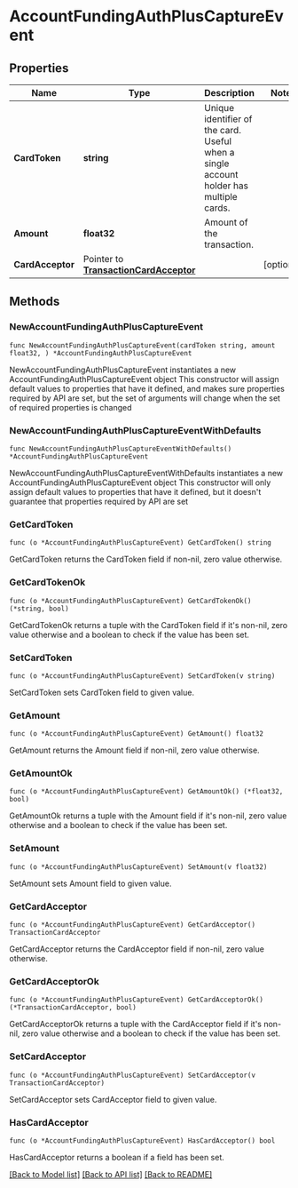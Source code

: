 # AccountFundingAuthPlusCaptureEvent

## Properties

Name | Type | Description | Notes
------------ | ------------- | ------------- | -------------
**CardToken** | **string** | Unique identifier of the card. Useful when a single account holder has multiple cards. | 
**Amount** | **float32** | Amount of the transaction. | 
**CardAcceptor** | Pointer to [**TransactionCardAcceptor**](TransactionCardAcceptor.md) |  | [optional] 

## Methods

### NewAccountFundingAuthPlusCaptureEvent

`func NewAccountFundingAuthPlusCaptureEvent(cardToken string, amount float32, ) *AccountFundingAuthPlusCaptureEvent`

NewAccountFundingAuthPlusCaptureEvent instantiates a new AccountFundingAuthPlusCaptureEvent object
This constructor will assign default values to properties that have it defined,
and makes sure properties required by API are set, but the set of arguments
will change when the set of required properties is changed

### NewAccountFundingAuthPlusCaptureEventWithDefaults

`func NewAccountFundingAuthPlusCaptureEventWithDefaults() *AccountFundingAuthPlusCaptureEvent`

NewAccountFundingAuthPlusCaptureEventWithDefaults instantiates a new AccountFundingAuthPlusCaptureEvent object
This constructor will only assign default values to properties that have it defined,
but it doesn't guarantee that properties required by API are set

### GetCardToken

`func (o *AccountFundingAuthPlusCaptureEvent) GetCardToken() string`

GetCardToken returns the CardToken field if non-nil, zero value otherwise.

### GetCardTokenOk

`func (o *AccountFundingAuthPlusCaptureEvent) GetCardTokenOk() (*string, bool)`

GetCardTokenOk returns a tuple with the CardToken field if it's non-nil, zero value otherwise
and a boolean to check if the value has been set.

### SetCardToken

`func (o *AccountFundingAuthPlusCaptureEvent) SetCardToken(v string)`

SetCardToken sets CardToken field to given value.


### GetAmount

`func (o *AccountFundingAuthPlusCaptureEvent) GetAmount() float32`

GetAmount returns the Amount field if non-nil, zero value otherwise.

### GetAmountOk

`func (o *AccountFundingAuthPlusCaptureEvent) GetAmountOk() (*float32, bool)`

GetAmountOk returns a tuple with the Amount field if it's non-nil, zero value otherwise
and a boolean to check if the value has been set.

### SetAmount

`func (o *AccountFundingAuthPlusCaptureEvent) SetAmount(v float32)`

SetAmount sets Amount field to given value.


### GetCardAcceptor

`func (o *AccountFundingAuthPlusCaptureEvent) GetCardAcceptor() TransactionCardAcceptor`

GetCardAcceptor returns the CardAcceptor field if non-nil, zero value otherwise.

### GetCardAcceptorOk

`func (o *AccountFundingAuthPlusCaptureEvent) GetCardAcceptorOk() (*TransactionCardAcceptor, bool)`

GetCardAcceptorOk returns a tuple with the CardAcceptor field if it's non-nil, zero value otherwise
and a boolean to check if the value has been set.

### SetCardAcceptor

`func (o *AccountFundingAuthPlusCaptureEvent) SetCardAcceptor(v TransactionCardAcceptor)`

SetCardAcceptor sets CardAcceptor field to given value.

### HasCardAcceptor

`func (o *AccountFundingAuthPlusCaptureEvent) HasCardAcceptor() bool`

HasCardAcceptor returns a boolean if a field has been set.


[[Back to Model list]](../README.md#documentation-for-models) [[Back to API list]](../README.md#documentation-for-api-endpoints) [[Back to README]](../README.md)


